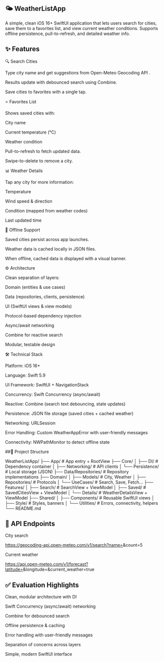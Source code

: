 ## 🌤 WeatherListApp

A simple, clean iOS 16+ SwiftUI application that lets users search for cities, save them to a favorites list, and view current weather conditions. Supports offline persistence, pull-to-refresh, and detailed weather info.

## ✨ Features

🔍 Search Cities

Type city name and get suggestions from Open-Meteo Geocoding API
.

Results update with debounced search using Combine.

Save cities to favorites with a single tap.

⭐ Favorites List

Shows saved cities with:

City name

Current temperature (°C)

Weather condition

Pull-to-refresh to fetch updated data.

Swipe-to-delete to remove a city.

📊 Weather Details

Tap any city for more information:

Temperature

Wind speed & direction

Condition (mapped from weather codes)

Last updated time

📡 Offline Support

Saved cities persist across app launches.

Weather data is cached locally in JSON files.

When offline, cached data is displayed with a visual banner.

⚙️ Architecture

Clean separation of layers:

Domain (entities & use cases)

Data (repositories, clients, persistence)

UI (SwiftUI views & view models)

Protocol-based dependency injection

Async/await networking

Combine for reactive search

Modular, testable design

🛠 Technical Stack

Platform: iOS 16+

Language: Swift 5.9

UI Framework: SwiftUI + NavigationStack

Concurrency: Swift Concurrency (async/await)

Reactive: Combine (search text debouncing, state updates)

Persistence: JSON file storage (saved cities + cached weather)

Networking: URLSession

Error Handling: Custom WeatherAppError with user-friendly messages

Connectivity: NWPathMonitor to detect offline state

##📂 Project Structure

WeatherListApp/
├── App/                     # App entry + RootView
├── Core/
│   ├── DI/                  # Dependency container
│   ├── Networking/          # API clients
│   └── Persistence/         # Local storage (JSON)
├── Data/Repositories/       # Repository implementations
├── Domain/
│   ├── Models/              # City, Weather
│   ├── Repositories/        # Protocols
│   └── UseCases/            # Search, Save, Fetch...
├── Features/
│   ├── Search/              # SearchView + ViewModel
│   ├── Saved/               # SavedCitiesView + ViewModel
│   └── Details/             # WeatherDetailsView + ViewModel
├── Shared/
│   ├── Components/          # Reusable SwiftUI views
│   ├── Style/               # Styles, banners
│   └── Utilities/           # Errors, connectivity, helpers
└── README.md

## 🔗 API Endpoints

City search

https://geocoding-api.open-meteo.com/v1/search?name=<query>&count=5


Current weather

https://api.open-meteo.com/v1/forecast?latitude=<lat>&longitude=<lon>&current_weather=true

## ✅ Evaluation Highlights

Clean, modular architecture with DI

Swift Concurrency (async/await) networking

Combine for debounced search

Offline persistence & caching

Error handling with user-friendly messages

Separation of concerns across layers

Simple, modern SwiftUI interface
